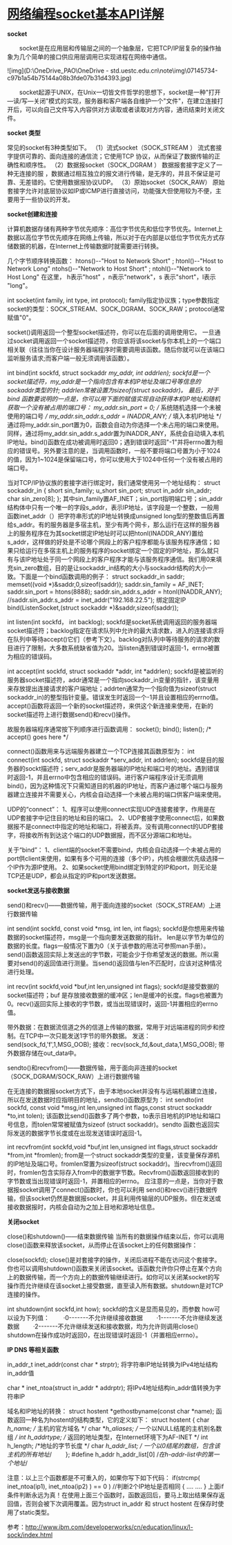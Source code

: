 # [网络编程socket基本API详解](https://www.cnblogs.com/luxiaoxun/archive/2012/10/16/2725760.html)

**socket**

　　socket是在应用层和传输层之间的一个抽象层，它把TCP/IP层复杂的操作抽象为几个简单的接口供应用层调用已实现进程在网络中通信。

![img](D:\OneDrive_PAO\OneDrive - std.uestc.edu.cn\note\img\07145734-c97b1a54b75144a08b3fde07b31d4393.jpg)

　　socket起源于UNIX，在Unix一切皆文件哲学的思想下，socket是一种"打开—读/写—关闭"模式的实现，服务器和客户端各自维护一个"文件"，在建立连接打开后，可以向自己文件写入内容供对方读取或者读取对方内容，通讯结束时关闭文件。

**socket 类型**

  常见的socket有3种类型如下。
  （1）流式socket（SOCK_STREAM ）
  流式套接字提供可靠的、面向连接的通信流；它使用TCP 协议，从而保证了数据传输的正确性和顺序性。
  （2）数据报socket（SOCK_DGRAM ）
  数据报套接字定义了一种无连接的服 ，数据通过相互独立的报文进行传输，是无序的，并且不保证是可靠、无差错的。它使用数据报协议UDP。
  （3）原始socket（SOCK_RAW）
  原始套接字允许对底层协议如IP或ICMP进行直接访问，功能强大但使用较为不便，主要用于一些协议的开发。

**socket创建和连接**

  计算机数据存储有两种字节优先顺序：高位字节优先和低位字节优先。Internet上数据以高位字节优先顺序在网络上传输，所以对于在内部是以低位字节优先方式存储数据的机器，在Internet上传输数据时就需要进行转换。

  几个字节顺序转换函数：
  htons()--"Host to Network Short" ; htonl()--"Host to Network Long"
  ntohs()--"Network to Host Short" ; ntohl()--"Network to Host Long"
  在这里， h表示"host" ，n表示"network"，s 表示"short"，l表示 "long"。

  int socket(int family, int type, int protocol);
  family指定协议族；type参数指定socket的类型：SOCK_STREAM、SOCK_DGRAM、SOCK_RAW；protocol通常赋值"0"。

  socket()调用返回一个整型socket描述符，你可以在后面的调用使用它。
  一旦通过socket调用返回一个socket描述符，你应该将该socket与你本机上的一个端口相关联（往往当你在设计服务器端程序时需要调用该函数。随后你就可以在该端口监听服务请求;而客户端一般无须调用该函数）。

  int bind(int sockfd, struct sockaddr *my_addr, int addrlen);
  sockfd是一个socket描述符，my_addr是一个指向包含有本机IP地址及端口号等信息的sockaddr类型的针; addrlen常被设置为sizeof(struct sockaddr)。 最后，对于bind 函数要说明的一点是，你可以用下面的赋值实现自动获得本机IP地址和随机获取一个没有被占用的端口号：
  my_addr.sin_port = 0;  /* 系统随机选择一个未被使用的端口号 */
  my_addr.sin_addr.s_addr = INADDR_ANY;  /* 填入本机IP地址 */
  通过将my_addr.sin_port置为0，函数会自动为你选择一个未占用的端口来使用。同样，通过将my_addr.sin_addr.s_addr置为INADDR_ANY，系统会自动填入本机IP地址。bind()函数在成功被调用时返回0；遇到错误时返回"-1"并将errno置为相应的错误号。另外要注意的是，当调用函数时，一般不要将端口号置为小于1024的值，因为1~1024是保留端口号，你可以使用大于1024中任何一个没有被占用的端口号。

  当对TCP/IP协议族的套接字进行绑定时，我们通常使用另一个地址结构：
    struct sockaddr_in
    {
      short  sin_family;
      u_short sin_port;
      struct  in_addr sin_addr;
      char   sin_zero[8];
    };
  其中sin_family置AF_INET；sin_port指明端口号；sin_addr结构体中只有一个唯一的字段s_addr，表示IP地址，该字段是一个整数，一般用函数inet_addr（）把字符串形式的IP地址转换成unsigned long型的整数值后再置给s_addr。有的服务器是多宿主机，至少有两个网卡，那么运行在这样的服务器上的服务程序在为其socket绑定IP地址时可以把htonl(INADDR_ANY)置给s_addr，这样做的好处是不论哪个网段上的客户程序都能与该服务程序通信；如果只给运行在多宿主机上的服务程序的socket绑定一个固定的IP地址，那么就只有与该IP地址处于同一个网段上的客户程序才能与该服务程序通信。我们用0来填充sin_zero数组，目的是让sockaddr_in结构的大小与sockaddr结构的大小一致。下面是一个bind函数调用的例子：
  struct sockaddr_in saddr;
  memset((void *)&saddr,0,sizeof(saddr));
  saddr.sin_family = AF_INET;
  saddr.sin_port = htons(8888);
  saddr.sin_addr.s_addr = htonl(INADDR_ANY);
  //saddr.sin_addr.s_addr = inet_addr("192.168.22.5"); 绑定固定IP
  bind(ListenSocket,(struct sockaddr *)&saddr,sizeof(saddr));
 
  int listen(int sockfd， int backlog);
  sockfd是socket系统调用返回的服务器端socket描述符；backlog指定在请求队列中允许的最大请求数，进入的连接请求将在队列中等待accept()它们（参考下文）。backlog对队列中等待服务的请求的数目进行了限制，大多数系统缺省值为20。当listen遇到错误时返回-1，errno被置为相应的错误码。 　　

  int accept(int sockfd, struct sockaddr *addr, int *addrlen);
  sockfd是被监听的服务器socket描述符，addr通常是一个指向sockaddr_in变量的指针，该变量用来存放提出连接请求的客户端地址；addrten通常为一个指向值为sizeof(struct sockaddr_in)的整型指针变量。错误发生时返回一个-1并且设置相应的errno值。accept()函数将返回一个新的socket描述符，来供这个新连接来使用，在新的socket描述符上进行数据send()和recv()操作。

  故服务器端程序通常按下列顺序进行函数调用：
  socket(); bind(); listen(); /* accept() goes here */

  connect()函数用来与远端服务器建立一个TCP连接其函数原型为：
  int connect(int sockfd, struct sockaddr *serv_addr, int addrlen);
  sockfd是目的服务器的sockt描述符；serv_addr是服务器端的IP地址和端口号的地址。遇到错误时返回-1，并且errno中包含相应的错误码。进行客户端程序设计无须调用bind()，因为这种情况下只需知道目的机器的IP地址，而客户通过哪个端口与服务器建立连接并不需要关心，内核会自动选择一个未被占用的端口供客户端来使用。

  UDP的“connect”：
  1、程序可以使用connect实现UDP连接套接字，作用是在UDP套接字中记住目的地址和目的端口。
  2、UDP套接字使用connect后，如果数据报不是connect中指定的地址和端口，将被丢弃。没有调用connect的UDP套接字，将接收所有到达这个端口的UDP数据报，而不区分源端口和地址。

  关于“bind”：
  1、client端的socket不需要bind，内核会自动选择一个未被占用的port供client来使用，如果有多个可用的连接（多个IP），内核会根据优先级选择一个IP作为源IP使用。
  2、如果socket使用bind绑定到特定的IP和port，则无论是TCP还是UDP，都会从指定的IP和port发送数据。

**socket发送与接收数据**

  send()和recv()——数据传输，用于面向连接的socket（SOCK_STREAM）上进行数据传输

  int send(int sockfd, const void *msg, int len, int flags);
  sockfd是你想用来传输数据的socket描述符，msg是一个指向要发送数据的指针。
  len是以字节为单位的数据的长度。flags一般情况下置为0（关于该参数的用法可参照man手册）。
  send()函数返回实际上发送出的字节数，可能会少于你希望发送的数据。所以需要对send()的返回值进行测量。当send()返回值与len不匹配时，应该对这种情况进行处理。

  int recv(int sockfd,void *buf,int len,unsigned int flags);
  sockfd是接受数据的socket描述符；buf 是存放接收数据的缓冲区；len是缓冲的长度。flags也被置为0。recv()返回实际上接收的字节数，或当出现错误时，返回-1并置相应的errno值。

  带外数据：在数据流信道之外的信道上传输的数据，常用于对远端进程的同步和控制。在TCP中一次只能发送1字节的带外数据。
  发送：send(sock_fd,'f',1,MSG_OOB);
  接收：recv(sock_fd,&out_data,1,MSG_OOB); 带外数据存储在out_data中。

  sendto()和recvfrom()——数据传输，用于面向非连接的socket（SOCK_DGRAM/SOCK_RAW）上进行数据传输

  在无连接的数据报socket方式下，由于本地socket并没有与远端机器建立连接，所以在发送数据时应指明目的地址，sendto()函数原型为：
  int sendto(int sockfd, const void *msg,int len,unsigned int flags,const struct sockaddr *to,int tolen);
  该函数比send()函数多了两个参数，to表示目地机的IP地址和端口号信息，而tolen常常被赋值为sizeof (struct sockaddr)。sendto 函数也返回实际发送的数据字节长度或在出现发送错误时返回-1。

  int recvfrom(int sockfd,void *buf,int len,unsigned int flags,struct sockaddr *from,int *fromlen);
  from是一个struct sockaddr类型的变量，该变量保存源机的IP地址及端口号。fromlen常置为sizeof(struct sockaddr)。当recvfrom()返回时，fromlen包含实际存入from中的数据字节数。Recvfrom()函数返回接收到的字节数或当出现错误时返回-1，并置相应的errno。 
  应注意的一点是，当你对于数据报socket调用了connect()函数时，你也可以利用 send()和recv()进行数据传输，但该socket仍然是数据报socket，并且利用传输层的UDP服务。但在发送或接收数据报时，内核会自动为之加上目地和源地址信息。

**关闭socket**

  close()和shutdown()——结束数据传输
  当所有的数据操作结束以后，你可以调用close()函数来释放该socket，从而停止在该socket上的任何数据操作：

  close(sockfd); close()是对套接字的操作，关闭后进程不能在访问这个套接字。
  你也可以调用shutdown()函数来关闭该socket。该函数允许你只停止在某个方向上的数据传输，而一个方向上的数据传输继续进行。如你可以关闭某socket的写操作而允许继续在该socket上接受数据，直至读入所有数据。shutdown是对TCP连接的操作。

  int shutdown(int sockfd,int how); 
  sockfd的含义是显而易见的，而参数 how可以设为下列值：
　　·0-------不允许继续接收数据
　　·1-------不允许继续发送数据
　　·2-------不允许继续发送和接收数据，均为允许则调用close()
  shutdown在操作成功时返回0，在出现错误时返回-1（并置相应errno）。

**IP DNS 等相关函数**

  in_addr_t inet_addr(const char * strptr);
  将字符串IP地址转换为IPv4地址结构in_addr值

  char * inet_ntoa(struct in_addr * addrptr);
  将IPv4地址结构in_addr值转换为字符串IP

  域名和IP地址的转换：
  struct hostent *gethostbyname(const char *name);
  函数返回一种名为hostent的结构类型，它的定义如下：
  struct hostent
  {
     char *h_name;    /* 主机的官方域名 */
     char **h_aliases;  /* 一个以NULL结尾的主机别名数组 */
     int  h_addrtype;  /* 返回的地址类型，在Internet环境下为AF-INET */
     int h_length;    /*地址的字节长度 */
     char **h_addr_list; /* 一个以0结尾的数组，包含该主机的所有地址*/
　　};
  \#define h_addr h_addr_list[0] /*在h-addr-list中的第一个地址*/

  注意：以上三个函数都是不可重入的，如果你写下如下代码：
  if(strcmp( inet_ntoa(ip1), inet_ntoa(ip2) ) == 0 ) //判断2个IP地址是否相同
  {
    .... ....
  }
  上面if条件判断永远为真！在使用上面三个函数时，函数返回后，要马上取出结果保存返回值，否则会被下次调用覆盖。因为struct in_addr 和 struct hostent 在保存时使用了static类型。

 

参考：http://www.ibm.com/developerworks/cn/education/linux/l-sock/index.html